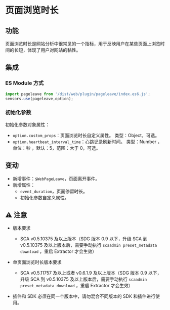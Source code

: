# 页面浏览时长

## 功能
页面浏览时长是网站分析中很常见的一个指标，用于反映用户在某些页面上浏览时间的长短，体现了用户对网站的黏性。

## 集成
### ES Module 方式
```javascript
import pageleave from '/dist/web/plugin/pageleave/index.es6.js';
sensors.use(pageleave,option);
```
### 初始化参数
初始化参数对象属性：
- `option.custom_props`：页面浏览时长自定义属性。   类型：Object，可选。
- `option.heartbeat_interval_time`：心跳记录刷新时间。 类型：Number ，单位：秒 ，默认：5，范围：大于 0，可选。

## 变动
- 新增事件：`$WebPageLeave`，页面离开事件。
- 新增属性：
  - `event_duration`，页面停留时长。
  - 初始化参数自定义属性。

## ⚠️ 注意

- 版本要求
  - SCA v0.5.10375 及以上版本（SDG 版本 0.9 以下，升级 SCA 到 v0.5.10375 及以上版本后，需要手动执行 `scaadmin preset_metadata download` ，重启 Extractor 才会生效）

- 单页面浏览时长版本要求
  - SCA v0.5.11757 及以上或者 v0.6.1.9 及以上版本（SDG 版本 0.9 以下，升级 SCA 到 v0.5.10375 及以上版本后，需要手动执行 `scaadmin preset_metadata download` ，重启 Extractor 才会生效）

- 插件和 SDK 必须在同一个版本中，请勿混合不同版本的 SDK 和插件进行使用。
